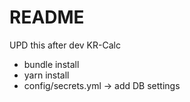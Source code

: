 # README

UPD this after dev KR-Calc

- bundle install
- yarn install
- config/secrets.yml -> add DB settings
